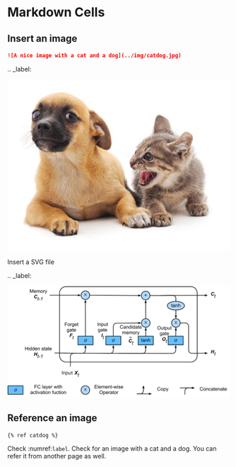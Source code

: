 # Markdown Cells

## Insert an image

```markdown
![A nice image with a cat and a dog](../img/catdog.jpg)
```

.. _label:

![A nice image with a cat and a dog](../img/catdog.jpg)


Insert a SVG file

.. _label:

![A LSTM cell](../img/lstm.svg)

## Reference an image

```markdown
{% ref catdog %}
```

Check :numref:`label`.
Check  for an image with a cat and a dog. You can refer it from
another page as well.
